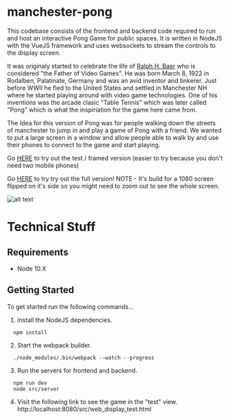 # manchester-pong
This codebase consists of the frontend and backend code required to run and host an interactive Pong Game for public spaces. It is written in NodeJS with the VueJS framework and uses websockets to stream the controls to the display screen.

It was originaly started to celebrate the life of [Ralph H. Baer](https://en.wikipedia.org/wiki/Ralph_H._Baer) who is considered "the Father of Video Games". He was born March 8, 1922 in Rodalben, Palatinate, Germany and was an avid inventor and tinkerer. Just before WWII he fled to the United States and settled in Manchester NH where he started playing around with video game technologies. One of his inventions was the arcade clasic "Table Tennis" which was later called "Pong" which is what the inspiriation for the game here came from.

The Idea for this version of Pong was for people walking down the streets of manchester to jump in and play a game of Pong with a friend. We wanted to put a large screen in a window and allow people able to walk by and use their phones to connect to the game and start playing.

Go [HERE](https://pong.zackmattor.com/test.html) to try out the test / framed version (easier to try because you don't need two mobile phones)

Go [HERE](https://pong.zackmattor.com/game) to try try out the full version! NOTE - It's build for a 1080 screen flipped on it's side so you might need to zoom out to see the whole screen.

![alt text](https://i.imgur.com/Ykx4YOt.gif)


# Technical Stuff

## Requirements
 - Node 10.X

## Getting Started
To get started run the following commands...

1. install the NodeJS dependencies.
```
  npm install
```

2. Start the webpack builder.
```
  ./node_modules/.bin/webpack --watch --progress
```

3. Run the servers for frontend and backend.
```
  npm run dev
  node src/server
```

4. Visit the following link to see the game in the "test" view.
http://localhost:8080/src/web_display_test.html
